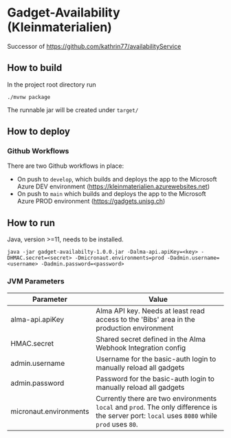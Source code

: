 # Gadget-Availability (Kleinmaterialien)
Successor of https://github.com/kathrin77/availabilityService

## How to build
In the project root directory run
```
./mvnw package
```
The runnable jar will be created under `target/` 

## How to deploy
### Github Workflows
There are two Github workflows in place:
* On push to `develop`, which builds and deploys the app to the Microsoft Azure DEV environment (https://kleinmaterialien.azurewebsites.net)
* On push to `main` which builds and deploys the app to the Microsoft Azure PROD environment (https://gadgets.unisg.ch)

## How to run
Java, version >=11, needs to be installed. 
```
java -jar gadget-availabilty-1.0.0.jar -Dalma-api.apiKey=<key> -DHMAC.secret=<secret> -Dmicronaut.environments=prod -Dadmin.username=<username> -Dadmin.password=<password>
```
### JVM Parameters
| Parameter              | Value                                                                                                                                        |
| ---------------------- | -------------------------------------------------------------------------------------------------------------------------------------------- |
| alma-api.apiKey        | Alma API key. Needs at least read access to the 'Bibs' area in the production environment                                                    |
| HMAC.secret            | Shared secret defined in the Alma Webhook Integration config                                                                                 |
| admin.username         | Username for the basic-auth login to manually reload all gadgets                                                                             |
| admin.password         | Password for the basic-auth login to manually reload all gadgets                                                                             |
| micronaut.environments | Currently there are two environments `local` and `prod`. The only difference is the server port: `local` uses `8080` while `prod` uses `80`. |

